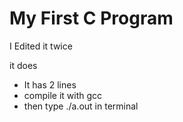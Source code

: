 # My First C Program 
I Edited it twice

it does
- It has 2 lines
- compile it with gcc
- then type ./a.out in terminal
